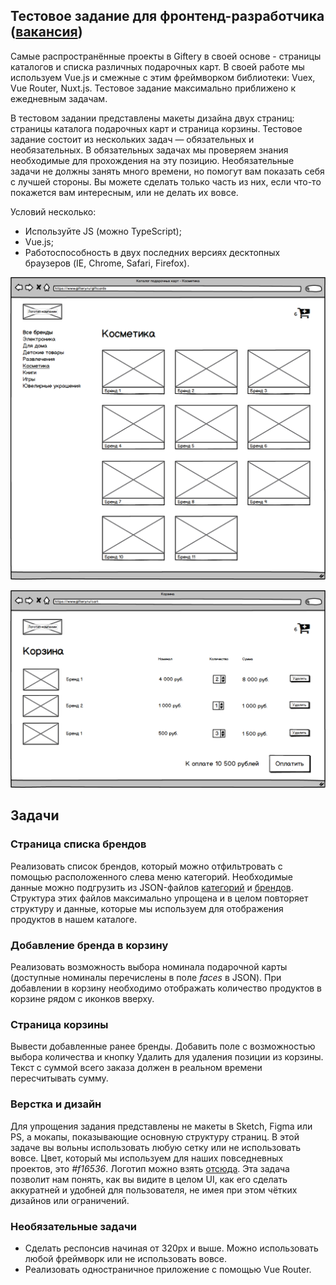 ## Тестовое задание для фронтенд-разработчика ([вакансия](https://moikrug.ru/vacancies/1000037094))

Самые распространённые проекты в Giftery в своей основе - страницы каталогов и списка различных подарочных карт. В своей работе мы используем Vue.js и смежные с этим фреймворком библиотеки: Vuex, Vue Router, Nuxt.js. Тестовое задание максимально приближено к ежедневным задачам.

В тестовом задании представлены макеты дизайна двух страниц: страницы каталога подарочных карт и страница корзины. Тестовое задание состоит из нескольких задач — обязательных и необязательных. В обязательных задачах мы проверяем знания необходимые для прохождения на эту позицию.
Необязательные задачи не должны занять много времени, но помогут вам показать себя с лучшей стороны. Вы можете сделать только часть из них, если что-то покажется вам интересным, или не делать их вовсе.

Условий несколько:
- Используйте JS (можно TypeScript);
- Vue.js;
- Работоспособность в двух последних версиях десктопных браузеров (IE, Chrome, Safari, Firefox).

![](catalog.png?raw=true "")

![](cart.png?raw=true "")

## Задачи
### Страница списка брендов
Реализовать список брендов, который можно отфильтровать с помощью расположенного слева меню категорий. Необходимые данные можно подгрузить из JSON-файлов [категорий](./categories.json) и [брендов](./brands.json).
Структура этих файлов максимально упрощена и в целом повторяет структуру и данные, которые мы используем для отображения продуктов в нашем каталоге.

### Добавление бренда в корзину
Реализовать возможность выбора номинала подарочной карты (доступные номиналы перечислены в поле *faces* в JSON). При добавлении в корзину необходимо отображать количество продуктов в корзине рядом с иконков вверху.

### Страница корзины
Вывести добавленные ранее бренды. Добавить поле с возможностью выбора количества и кнопку Удалить для удаления позиции из корзины. Текст с суммой всего заказа должен в реальном времени пересчитывать сумму.

### Верстка и дизайн
Для упрощения задания представлены не макеты в Sketch, Figma или PS, а мокапы, показывающие основную структуру страниц. В этой задаче вы вольны использовать любую сетку или не использовать вовсе.
Цвет, который мы используем для наших повседневных проектов, это *#f16536*. Логотип можно взять [отсюда](https://www.giftery.ru/img/catalog/logo.svg). Эта задача позволит нам понять, как вы видите в целом UI, как его сделать аккуратней и удобней для пользователя, не имея при этом чётких дизайнов или ограничений.

### Необязательные задачи
* Сделать респонсив начиная от 320px и выше. Можно использовать любой фреймворк или не использовать вовсе.
* Реализовать одностраничное приложение с помощью Vue Router.
